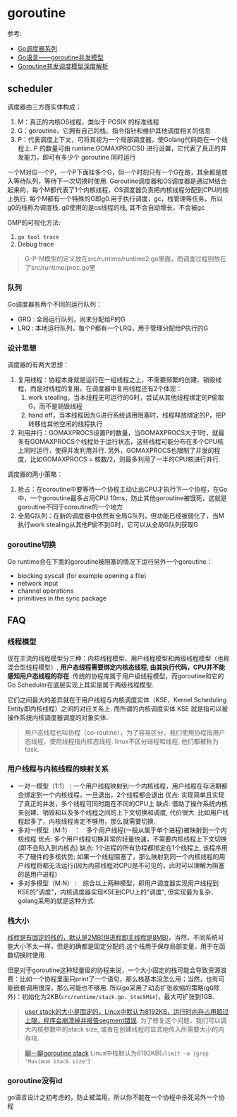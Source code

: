 # goroutine
参考:
 - [Go调度器系列](http://lessisbetter.site/2019/03/10/golang-scheduler-1-history/)
 - [Go语言——goroutine并发模型](https://www.jianshu.com/p/f9024e250ac6)
 - [Goroutine并发调度模型深度解析](https://juejin.im/entry/5b2878c7f265da5977596ae2)

## scheduler
调度器由三方面实体构成：
1. M：真正的内核OS线程，类似于 POSIX 的标准线程
1. G：goroutine，它拥有自己的栈、指令指针和维护其他调度相关的信息
1. P：代表调度上下文，可将其视为一个局部调度器，使Golang代码跑在一个线程上. P 的数量可由 runtime.GOMAXPROCS() 进行设置，它代表了真正的并发能力，即可有多少个 goroutine 同时运行

一个M对应一个P，一个P下面挂多个G，但一个时刻只有一个G在跑，其余都是放入等待队列，等待下一次切换时使用.
Goroutine调度器和OS调度器是通过M结合起来的，每个M都代表了1个内核线程，OS调度器负责把内核线程分配到CPU的核上执行.
每个M都有一个特殊的G即g0.用于执行调度，gc，栈管理等任务，所以g0的栈称为调度栈. g0使用的是os线程的栈, 其不会自动增长，不会被gc

GMP的可视化方法:
1. `go tool trace`
1. Debug trace

> G-P-M模型的定义放在src/runtime/runtime2.go里面，而调度过程则放在了src/runtime/proc.go里

### 队列
Go调度器有两个不同的运行队列：
- GRQ : 全局运行队列，尚未分配给P的G
- LRQ : 本地运行队列，每个P都有一个LRQ，用于管理分配给P执行的G

### 设计思想
调度器的有两大思想：
1. 复用线程：协程本身就是运行在一组线程之上，不需要频繁的创建、销毁线程，而是对线程的复用。在调度器中复用线程还有2个体现：
    1. work stealing，当本线程无可运行的G时，尝试从其他线程绑定的P偷取G，而不是销毁线程
    1. hand off，当本线程因为G进行系统调用阻塞时，线程释放绑定的P，把P转移给其他空闲的线程执行
1. 利用并行：GOMAXPROCS设置P的数量，当GOMAXPROCS大于1时，就最多有GOMAXPROCS个线程处于运行状态，这些线程可能分布在多个CPU核上同时运行，使得并发利用并行. 另外，GOMAXPROCS也限制了并发的程度，比如GOMAXPROCS = 核数/2，则最多利用了一半的CPU核进行并行.

调度器的两小策略：
1. 抢占：在coroutine中要等待一个协程主动让出CPU才执行下一个协程，在Go中，一个goroutine最多占用CPU 10ms，防止其他goroutine被饿死，这就是goroutine不同于coroutine的一个地方
1. 全局G队列：在新的调度器中依然有全局G队列，但功能已经被弱化了，当M执行work stealing从其他P偷不到G时，它可以从全局G队列获取G

### goroutine切换
Go runtime会在下面的goroutine被阻塞的情况下运行另外一个goroutine：

- blocking syscall (for example opening a file)
- network input
- channel operations
- primitives in the sync package

## FAQ
### 线程模型
现在主流的线程模型分三种：内核线程模型、用户线程模型和两级线程模型（也称混合型线程模型）, **用户态线程需要绑定内核态线程, 由其执行代码，CPU并不能感知用户态线程的存在**.
传统的协程库属于用户级线程模型，而goroutine和它的Go Scheduler在底层实现上其实是属于两级线程模型.

它们之间最大的差异就在于用户线程与内核调度实体（KSE，Kernel Scheduling Entity即内核线程）之间的对应关系上. 而所谓的内核调度实体 KSE 就是指可以被操作系统内核调度器调度的对象实体.

> 用户态线程也叫协程（co-routine），为了容易区分，我们使用协程指用户态线程，使用线程指内核态线程.
> linux不区分进程和线程, 他们都被称为task.

### 用户线程与内核线程的映射关系
- 一对一模型（1:1） : 一个用户线程映射到一个内核线程，用户线程在存活期都会绑定到一个内核线程，一旦退出，2个线程都会退出
    优点: 实现简单且实现了真正的并发，多个线程可同时跑在不同的CPU上
    缺点: 借助了操作系统内核来创建、销毁和以及多个线程之间的上下文切换和调度, 代价很大. 比如用户线程起多了，内核线程肯定不够用，那么就需要切换.
- 多对一模型（M:1）　：　多个用户线程(一般从属于单个进程)被映射到一个内核线程
    优点: 多个用户线程切换非常的轻量快速，不需要内核线程上下文切换(即不会陷入到内核态)
    缺点: 1个进程的所有协程都绑定在1个线程上, 该程序用不了硬件的多核优势; 如果一个线程阻塞了，那么映射到同一个内核线程的用户线程将都无法运行(因为内部线程对CPU是不可见的，此时可以理解为阻塞的是用户进程)
- 多对多模型（M:N） :　综合以上两种模型，即用户调度器实现用户线程到KSE的"调度"，内核调度器实现KSE到CPU上的"调度", 但实现最为复杂．golang采用的就是这种方式.

### 栈大小
[线程是有固定的栈的，默认是2MB(但进程即主线程是8MB)](http://man7.org/linux/man-pages/man3/pthread_create.3.html)，当然，不同系统可能大小不太一样，但是的确都是固定分配的.这个栈用于保存局部变量，用于在函数切换时使用.

但是对于goroutine这种轻量级的协程来说，一个大小固定的栈可能会导致资源浪费：比如一个协程里面只print了一个语句，那么栈基本没怎么用；当然，也有可能嵌套调用很深，那么可能也不够用.
所以go采用了动态扩张收缩的策略(g0除外)：初始化为2KB(`src/runtime/stack.go._StackMin`)，最大可扩张到1GB.

> [user stack的大小是固定的，Linux中默认为8192KB，运行时内存占用超过上限，程序会崩溃掉并报告segment错误](https://studygolang.com/articles/10597). 为了修复这个问题，我们可以调大内核参数中的stack size, 或者在创建线程时显式地传入所需要大小的内存块.

> [聊一聊goroutine stack](https://kirk91.github.io/posts/2d571d09/)
> Linux中栈默认为8192KB(`ulimit -a |grep  "Maximum stack size"`)

### goroutine没有id
go语言设计之初考虑的，防止被滥用，所以你不能在一个协程中杀死另外一个协程